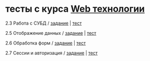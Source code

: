 # тесты с курса [Web технологии](https://stepic.org/course/Web-технологии-154/)

2.3 Работа с СУБД / [задание](https://github.com/hyberjava/stepic_webtech_all_tests/blob/master/11.md) |  [тест](https://github.com/hyberjava/stepic_webtech_all_tests/blob/master/server_l11.py)


2.5 Отображение данных / [задание](https://github.com/hyberjava/stepic_webtech_all_tests/blob/master/13.md) |  [тест](https://github.com/hyberjava/stepic_webtech_all_tests/blob/master/server_l13.py)


2.6 Обработка форм / [задание](https://github.com/hyberjava/stepic_webtech_all_tests/blob/master/14.md) |  [тест](https://github.com/hyberjava/stepic_webtech_all_tests/blob/master/server_l14.py)


2.7 Сессии и авторизация / [задание](https://github.com/hyberjava/stepic_webtech_all_tests/blob/master/15.md) |  [тест](https://github.com/hyberjava/stepic_webtech_all_tests/blob/master/server_l15.py)

